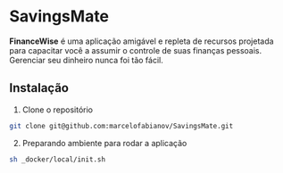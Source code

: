 # SavingsMate

**FinanceWise** é uma aplicação amigável e repleta de recursos projetada para capacitar você a assumir o controle de suas finanças pessoais. Gerenciar seu dinheiro nunca foi tão fácil.

## Instalação

1. Clone o repositório

```bash
git clone git@github.com:marcelofabianov/SavingsMate.git
```

2. Preparando ambiente para rodar a aplicação

```bash
sh _docker/local/init.sh
```
